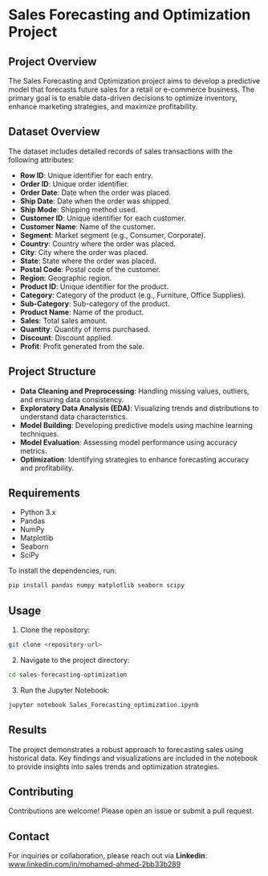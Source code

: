 # Sales Forecasting and Optimization Project

## Project Overview
The Sales Forecasting and Optimization project aims to develop a predictive model that forecasts future sales for a retail or e-commerce business. The primary goal is to enable data-driven decisions to optimize inventory, enhance marketing strategies, and maximize profitability.

## Dataset Overview
The dataset includes detailed records of sales transactions with the following attributes:
- **Row ID**: Unique identifier for each entry.
- **Order ID**: Unique order identifier.
- **Order Date**: Date when the order was placed.
- **Ship Date**: Date when the order was shipped.
- **Ship Mode**: Shipping method used.
- **Customer ID**: Unique identifier for each customer.
- **Customer Name**: Name of the customer.
- **Segment**: Market segment (e.g., Consumer, Corporate).
- **Country**: Country where the order was placed.
- **City**: City where the order was placed.
- **State**: State where the order was placed.
- **Postal Code**: Postal code of the customer.
- **Region**: Geographic region.
- **Product ID**: Unique identifier for the product.
- **Category**: Category of the product (e.g., Furniture, Office Supplies).
- **Sub-Category**: Sub-category of the product.
- **Product Name**: Name of the product.
- **Sales**: Total sales amount.
- **Quantity**: Quantity of items purchased.
- **Discount**: Discount applied.
- **Profit**: Profit generated from the sale.

## Project Structure
- **Data Cleaning and Preprocessing**: Handling missing values, outliers, and ensuring data consistency.
- **Exploratory Data Analysis (EDA)**: Visualizing trends and distributions to understand data characteristics.
- **Model Building**: Developing predictive models using machine learning techniques.
- **Model Evaluation**: Assessing model performance using accuracy metrics.
- **Optimization**: Identifying strategies to enhance forecasting accuracy and profitability.

## Requirements
- Python 3.x
- Pandas
- NumPy
- Matplotlib
- Seaborn
- SciPy

To install the dependencies, run:
```bash
pip install pandas numpy matplotlib seaborn scipy
```

## Usage
1. Clone the repository:
```bash
git clone <repository-url>
```

2. Navigate to the project directory:
```bash
cd sales-forecasting-optimization
```

3. Run the Jupyter Notebook:
```bash
jupyter notebook Sales_Forecasting_optimization.ipynb
```

## Results
The project demonstrates a robust approach to forecasting sales using historical data. Key findings and visualizations are included in the notebook to provide insights into sales trends and optimization strategies.

## Contributing
Contributions are welcome! Please open an issue or submit a pull request.

## Contact
For inquiries or collaboration, please reach out via 
**Linkedin**: www.linkedin.com/in/mohamed-ahmed-2bb33b289




